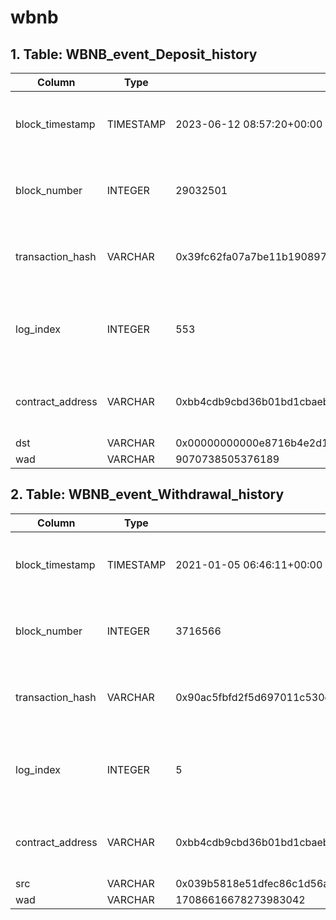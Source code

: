 # wbnb

## 1. Table: WBNB\_event\_Deposit\_history

| Column            | Type      | Example                                                            | Description                                                  |
| ----------------- | --------- | ------------------------------------------------------------------ | ------------------------------------------------------------ |
| block\_timestamp  | TIMESTAMP | 2023-06-12 08:57:20+00:00                                          | Timestamp of the block where this event was emitted          |
| block\_number     | INTEGER   | 29032501                                                           | The block number where this event was emitted                |
| transaction\_hash | VARCHAR   | 0x39fc62fa07a7be11b19089712a0fe2066ea96c7b434376af400effe656ce0b6c | Hash of the transactions in which this event was emitted     |
| log\_index        | INTEGER   | 553                                                                | Integer of the log index position in the block of this event |
| contract\_address | VARCHAR   | 0xbb4cdb9cbd36b01bd1cbaebf2de08d9173bc095c                         | Address of the contract that produced the log                |
| dst               | VARCHAR   | 0x00000000000e8716b4e2d12400a01474cdfad760                         |                                                              |
| wad               | VARCHAR   | 9070738505376189                                                   |                                                              |

## 2. Table: WBNB\_event\_Withdrawal\_history

| Column            | Type      | Example                                                            | Description                                                  |
| ----------------- | --------- | ------------------------------------------------------------------ | ------------------------------------------------------------ |
| block\_timestamp  | TIMESTAMP | 2021-01-05 06:46:11+00:00                                          | Timestamp of the block where this event was emitted          |
| block\_number     | INTEGER   | 3716566                                                            | The block number where this event was emitted                |
| transaction\_hash | VARCHAR   | 0x90ac5fbfd2f5d697011c530c7c8180ca94182024ab08fc7176ba3c416193dd2f | Hash of the transactions in which this event was emitted     |
| log\_index        | INTEGER   | 5                                                                  | Integer of the log index position in the block of this event |
| contract\_address | VARCHAR   | 0xbb4cdb9cbd36b01bd1cbaebf2de08d9173bc095c                         | Address of the contract that produced the log                |
| src               | VARCHAR   | 0x039b5818e51dfec86c1d56a4668787af0ed1c068                         |                                                              |
| wad               | VARCHAR   | 17086616678273983042                                               |                                                              |
